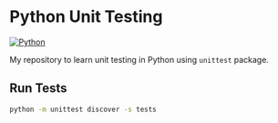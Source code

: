 # Python Unit Testing

[![Python](https://img.shields.io/badge/Python-FFD43B?style=for-the-badge&logo=python&logoColor=blue)](https://www.python.org/)

My repository to learn unit testing in Python using `unittest` package.

## Run Tests

```bash
python -m unittest discover -s tests
```
